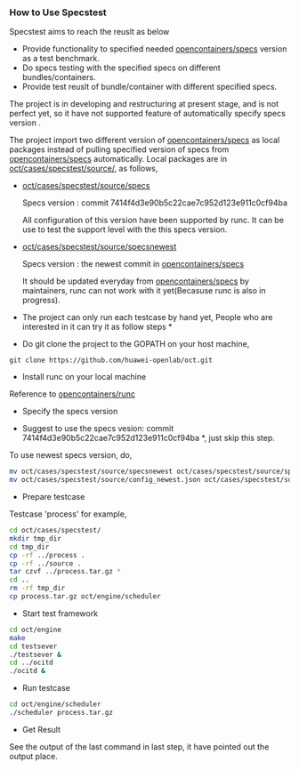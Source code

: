 ### How to Use Specstest   

Specstest aims to reach the reuslt as below
- Provide functionality to specified needed  [opencontainers/specs](https://github.com/opencontainers/specs)  version as a test benchmark.
- Do specs testing with the specified specs on different bundles/containers.
- Provide test reuslt of bundle/container with different specified specs.

The project is in developing and restructuring at present stage, and is not perfect yet,  so it have not supported feature of automatically specify specs version .      
 
 The project import two different version of  [opencontainers/specs](https://github.com/opencontainers/specs)
as local packages instead of pulling specified version of specs from  [opencontainers/specs](https://github.com/opencontainers/specs) automatically. Local packages are in [oct/cases/specstest/source/](./source/), as follows,
- [oct/cases/specstest/source/specs](./source/specs)      

   Specs version : commit 7414f4d3e90b5c22cae7c952d123e911c0cf94ba      

   All configuration of this version have been supported by runc. It can be use to test the support level with the this specs version.
- [oct/cases/specstest/source/specsnewest](./source/specsnewst)        

   Specs version : the newest commit in [opencontainers/specs](https://github.com/opencontainers/specs)


   It should be updated everyday from [opencontainers/specs](https://github.com/opencontainers/specs) by maintainers, runc can not work with it yet(Becasuse runc is also in progress).
            
* The project can only run each testcase by hand yet,  People who are interested in it can try it as follow steps *
- Do git clone the project to the GOPATH on your host machine,
``` 
git clone https://github.com/huawei-openlab/oct.git
```
- Install runc on your local machine    

Reference to [opencontainers/runc](https://github.com/opencontainers/runc)
-  Specify the specs version     

* Suggest to use the specs vesion: commit 7414f4d3e90b5c22cae7c952d123e911c0cf94ba *, just skip this step.       

To use newest specs version, do,
``` bash
mv oct/cases/specstest/source/specsnewest oct/cases/specstest/source/specs
mv oct/cases/specstest/source/config_newest.json oct/cases/specstest/source/config.json
```

- Prepare testcase   

Testcase 'process' for example,
``` bash
cd oct/cases/specstest/
mkdir tmp_dir
cd tmp_dir
cp -rf ../process .
cp -rf ../source .
tar czvf ../process.tar.gz *
cd ..
rm -rf tmp_dir
cp process.tar.gz oct/engine/scheduler
```

- Start test framework
``` bash
cd oct/engine
make
cd testsever
./testsever &
cd ../ocitd
./ocitd &
```
- Run testcase
``` bash
cd oct/engine/scheduler
./scheduler process.tar.gz
```
- Get Result     

See the output of the last command in last step, it have pointed out the output place.
